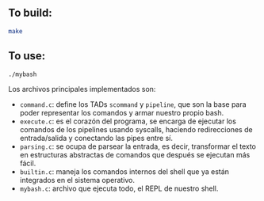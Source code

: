 ## To build:
```sh
make
```

## To use:
```sh
./mybash
```

Los archivos principales implementados son:

* `command.c`: define los TADs `scommand` y `pipeline`, que son la base para poder representar los comandos y armar nuestro propio bash.
* `execute.c`: es el corazón del programa, se encarga de ejecutar los comandos de los pipelines usando syscalls, haciendo redirecciones de entrada/salida y conectando las pipes entre sí.
* `parsing.c`: se ocupa de parsear la entrada, es decir, transformar el texto en estructuras abstractas de comandos que después se ejecutan más fácil.
* `builtin.c`: maneja los comandos internos del shell que ya están integrados en el sistema operativo.
* `mybash.c`: archivo que ejecuta todo, el REPL de nuestro shell.
